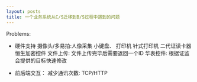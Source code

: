 ```yaml
---
layout: posts
title: 一个业务系统从C/S迁移到B/S过程中遇到的问题
---
```



Problems:
  + 硬件支持
      摄像头/多易拍:人像采集
      小键盘、
      打印机
      针式打印机
      二代证读卡器
      恒生加密控件
      文件上传: 文件上传完毕后需要返回一个ID
      华表控件: 根据证监会提供的目标快速修改

  + 前后端交互：
      减少通讯次数: TCP/HTTP
